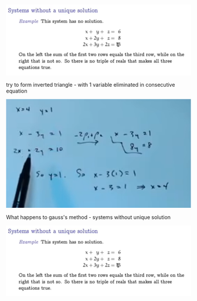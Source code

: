 ![alt text](images/image.png)

try to form inverted triangle - with 1 variable eliminated in consecutive equation

![alt text](images/guass_example.png)

What happens to gauss's method - systems without unique solution

![alt text](images/image.png)